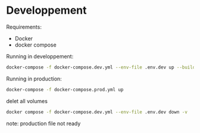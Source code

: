 # Developpement

Requirements:
  - Docker
  - docker compose

Running in developpement:

```sh
docker-compose -f docker-compose.dev.yml --env-file .env.dev up --build
```

Running in production:

```sh
docker-compose -f docker-compose.prod.yml up
```

delet all volumes

```sh
docker compose -f docker-compose.dev.yml --env-file .env.dev down -v
```

note: production file not ready